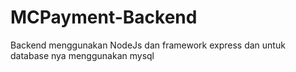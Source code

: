 # MCPayment-Backend

Backend menggunakan NodeJs dan framework express dan untuk database nya menggunakan mysql
